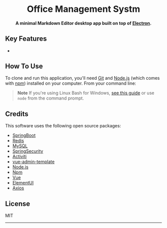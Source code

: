 <h1 align="center">
  Office Management Systm
  <br>
</h1>

<h4 align="center">A minimal Markdown Editor desktop app built on top of <a href="http://electron.atom.io" target="_blank">Electron</a>.</h4>

[comment]: <> (![screenshot]&#40;https://raw.githubusercontent.com/amitmerchant1990/electron-markdownify/master/app/img/markdownify.gif&#41;)

## Key Features

* 

## How To Use

To clone and run this application, you'll need [Git](https://git-scm.com) and [Node.js](https://nodejs.org/en/download/) (which comes with [npm](http://npmjs.com)) installed on your computer. From your command line:

[comment]: <> (```bash)

[comment]: <> (# Clone this repository)

[comment]: <> ($ git clone https://github.com/amitmerchant1990/electron-markdownify)

[comment]: <> (# Go into the repository)

[comment]: <> ($ cd electron-markdownify)

[comment]: <> (# Install dependencies)

[comment]: <> ($ npm install)

[comment]: <> (# Run the app)

[comment]: <> ($ npm start)

[comment]: <> (```)

> **Note**
> If you're using Linux Bash for Windows, [see this guide](https://www.howtogeek.com/261575/how-to-run-graphical-linux-desktop-applications-from-windows-10s-bash-shell/) or use `node` from the command prompt.


## Credits

This software uses the following open source packages:

- [SpringBoot]()
- [Redis]()
- [MySQL]()
- [SpringSecurity]()
- [Activiti]()
- [vue-admin-template]()
- [Node.js]()
- [Npm]()
- [Vue]()
- [ElementUI]()
- [Axios]()  

[comment]: <> (- Emojis are taken from [here]&#40;https://github.com/arvida/emoji-cheat-sheet.com&#41;)


## License

MIT

---

